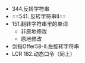 - 344.反转字符串
- ==541. 反转字符串II==
- 151.翻转字符串里的单词
	- 非原地修改
	- 原地修改
- 剑指Offer58-II.左旋转字符串
- LCR 182.动态口令（同上）